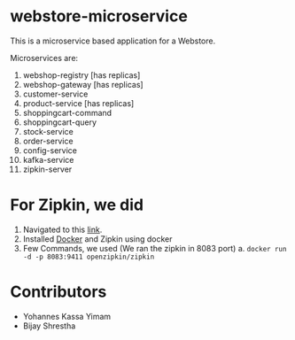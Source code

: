 # webstore-microservice
This is a microservice based application for a Webstore.

Microservices are:
1. webshop-registry [has replicas]
2. webshop-gateway [has replicas]
3. customer-service
4. product-service [has replicas]
5. shoppingcart-command
6. shoppingcart-query
7. stock-service
8. order-service
9. config-service
10. kafka-service
11. zipkin-server

# For Zipkin, we did
1. Navigated to this [link](https://zipkin.io/pages/quickstart). 
2. Installed [Docker](https://runnable.com/docker/install-docker-on-macos) and Zipkin using docker
3. Few Commands, we used (We ran the zipkin in 8083 port)
   a. `docker run -d -p 8083:9411 openzipkin/zipkin`


# Contributors
- Yohannes Kassa Yimam
- Bijay Shrestha